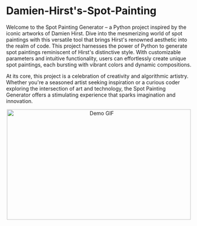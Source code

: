 # Damien-Hirst's-Spot-Painting
Welcome to the Spot Painting Generator – a Python project inspired by the iconic artworks of Damien Hirst. Dive into the mesmerizing world of spot paintings with this versatile tool that brings Hirst's renowned aesthetic into the realm of code.
This project harnesses the power of Python to generate spot paintings reminiscent of Hirst's distinctive style. With customizable parameters and intuitive functionality, users can effortlessly create unique spot paintings, each bursting with vibrant colors and dynamic compositions.

At its core, this project is a celebration of creativity and algorithmic artistry. Whether you're a seasoned artist seeking inspiration or a curious coder exploring the intersection of art and technology, the Spot Painting Generator offers a stimulating experience that sparks imagination and innovation.

<p align="center">
  <img src="https://i0.wp.com/i614.photobucket.com/albums/tt226/artkicksass/Damien-Hirst_lsd.gif" alt="Demo GIF" height="300" width="500">
</p>
